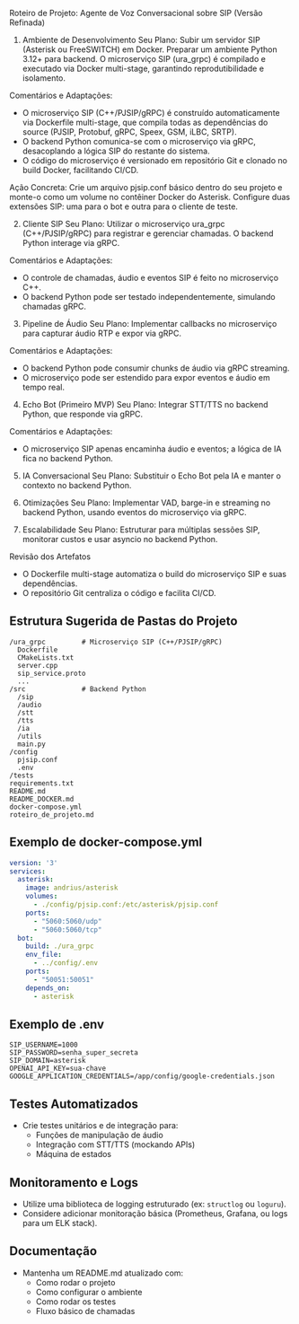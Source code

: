 Roteiro de Projeto: Agente de Voz Conversacional sobre SIP (Versão Refinada)

1. Ambiente de Desenvolvimento
Seu Plano: Subir um servidor SIP (Asterisk ou FreeSWITCH) em Docker. Preparar um ambiente Python 3.12+ para backend. O microserviço SIP (ura_grpc) é compilado e executado via Docker multi-stage, garantindo reprodutibilidade e isolamento.

Comentários e Adaptações:
- O microserviço SIP (C++/PJSIP/gRPC) é construído automaticamente via Dockerfile multi-stage, que compila todas as dependências do source (PJSIP, Protobuf, gRPC, Speex, GSM, iLBC, SRTP).
- O backend Python comunica-se com o microserviço via gRPC, desacoplando a lógica SIP do restante do sistema.
- O código do microserviço é versionado em repositório Git e clonado no build Docker, facilitando CI/CD.

Ação Concreta: Crie um arquivo pjsip.conf básico dentro do seu projeto e monte-o como um volume no contêiner Docker do Asterisk. Configure duas extensões SIP: uma para o bot e outra para o cliente de teste.

2. Cliente SIP
Seu Plano: Utilizar o microserviço ura_grpc (C++/PJSIP/gRPC) para registrar e gerenciar chamadas. O backend Python interage via gRPC.

Comentários e Adaptações:
- O controle de chamadas, áudio e eventos SIP é feito no microserviço C++.
- O backend Python pode ser testado independentemente, simulando chamadas gRPC.

3. Pipeline de Áudio
Seu Plano: Implementar callbacks no microserviço para capturar áudio RTP e expor via gRPC.

Comentários e Adaptações:
- O backend Python pode consumir chunks de áudio via gRPC streaming.
- O microserviço pode ser estendido para expor eventos e áudio em tempo real.

4. Echo Bot (Primeiro MVP)
Seu Plano: Integrar STT/TTS no backend Python, que responde via gRPC.

Comentários e Adaptações:
- O microserviço SIP apenas encaminha áudio e eventos; a lógica de IA fica no backend Python.

5. IA Conversacional
Seu Plano: Substituir o Echo Bot pela IA e manter o contexto no backend Python.

6. Otimizações
Seu Plano: Implementar VAD, barge-in e streaming no backend Python, usando eventos do microserviço via gRPC.

7. Escalabilidade
Seu Plano: Estruturar para múltiplas sessões SIP, monitorar custos e usar asyncio no backend Python.

Revisão dos Artefatos
- O Dockerfile multi-stage automatiza o build do microserviço SIP e suas dependências.
- O repositório Git centraliza o código e facilita CI/CD.

## Estrutura Sugerida de Pastas do Projeto
```
/ura_grpc         # Microserviço SIP (C++/PJSIP/gRPC)
  Dockerfile
  CMakeLists.txt
  server.cpp
  sip_service.proto
  ...
/src              # Backend Python
  /sip
  /audio
  /stt
  /tts
  /ia
  /utils
  main.py
/config
  pjsip.conf
  .env
/tests
requirements.txt
README.md
README_DOCKER.md
docker-compose.yml
roteiro_de_projeto.md
```

## Exemplo de docker-compose.yml
```yaml
version: '3'
services:
  asterisk:
    image: andrius/asterisk
    volumes:
      - ./config/pjsip.conf:/etc/asterisk/pjsip.conf
    ports:
      - "5060:5060/udp"
      - "5060:5060/tcp"
  bot:
    build: ./ura_grpc
    env_file:
      - ../config/.env
    ports:
      - "50051:50051"
    depends_on:
      - asterisk
```

## Exemplo de .env
```env
SIP_USERNAME=1000
SIP_PASSWORD=senha_super_secreta
SIP_DOMAIN=asterisk
OPENAI_API_KEY=sua-chave
GOOGLE_APPLICATION_CREDENTIALS=/app/config/google-credentials.json
```

## Testes Automatizados
- Crie testes unitários e de integração para:
  - Funções de manipulação de áudio
  - Integração com STT/TTS (mockando APIs)
  - Máquina de estados

## Monitoramento e Logs
- Utilize uma biblioteca de logging estruturado (ex: `structlog` ou `loguru`).
- Considere adicionar monitoração básica (Prometheus, Grafana, ou logs para um ELK stack).

## Documentação
- Mantenha um README.md atualizado com:
  - Como rodar o projeto
  - Como configurar o ambiente
  - Como rodar os testes
  - Fluxo básico de chamadas
